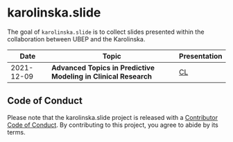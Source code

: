 
<!-- README.md is generated from README.Rmd. Please edit that file -->

# karolinska.slide

<!-- badges: start -->
<!-- badges: end -->

The goal of `karolinska.slide` is to collect slides presented within the
collaboration between UBEP and the Karolinska.

| Date       | Topic                                                           | Presentation                                                                                                                     |
|------------|-----------------------------------------------------------------|----------------------------------------------------------------------------------------------------------------------------------|
| 2021-12-09 | **Advanced Topics in Predictive Modeling in Clinical Research** | [CL](https://ubesp-dctv.github.io/karolinska.slide/20211209-advanced_topic_in_predictive_modeling_in_clinical_research_files/#1) |

## Code of Conduct

Please note that the karolinska.slide project is released with a
[Contributor Code of
Conduct](https://contributor-covenant.org/version/2/0/CODE_OF_CONDUCT.html).
By contributing to this project, you agree to abide by its terms.
